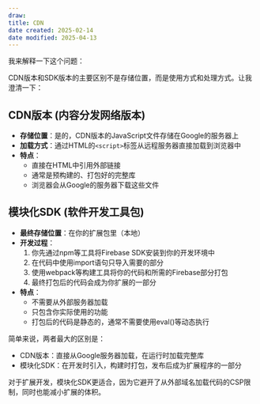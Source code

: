 ```yaml
---
draw:
title: CDN
date created: 2025-02-14
date modified: 2025-04-13
---
```


我来解释一下这个问题：

CDN版本和SDK版本的主要区别不是存储位置，而是使用方式和处理方式。让我澄清一下：

## CDN版本 (内容分发网络版本)

- **存储位置**：是的，CDN版本的JavaScript文件存储在Google的服务器上
- **加载方式**：通过HTML的`<script>`标签从远程服务器直接加载到浏览器中
- **特点**：
    - 直接在HTML中引用外部链接
    - 通常是预构建的、打包好的完整库
    - 浏览器会从Google的服务器下载这些文件

## 模块化SDK (软件开发工具包)

- **最终存储位置**：在你的扩展包里（本地）
- **开发过程**：
    1. 你先通过npm等工具将Firebase SDK安装到你的开发环境中
    2. 在代码中使用import语句只导入需要的部分
    3. 使用webpack等构建工具将你的代码和所需的Firebase部分打包
    4. 最终打包后的代码会成为你扩展的一部分
- **特点**：
    - 不需要从外部服务器加载
    - 只包含你实际使用的功能
    - 打包后的代码是静态的，通常不需要使用eval()等动态执行

简单来说，两者最大的区别是：

- CDN版本：直接从Google服务器加载，在运行时加载完整库
- 模块化SDK：在开发时引入，构建时打包，发布后成为扩展程序的一部分

对于扩展开发，模块化SDK更适合，因为它避开了从外部域名加载代码的CSP限制，同时也能减小扩展的体积。
